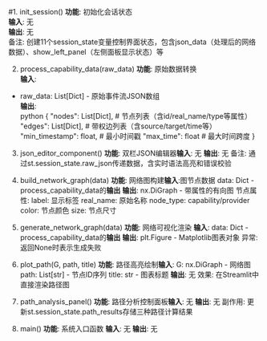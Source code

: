 #1. init_session()
**功能**: 初始化会话状态  
**输入**: 无  
**输出**: 无  
备注: 创建11个session_state变量控制界面状态，包含json_data（处理后的网络数据）、show_left_panel（左侧面板显示状态）等

2. process_capability_data(raw_data)
**功能**: 原始数据转换  
**输入**:  
- raw_data: List[Dict] - 原始事件流JSON数组  
**输出**:  
python
{
  "nodes": List[Dict],  # 节点列表（含id/real_name/type等属性）
  "edges": List[Dict],  # 带权边列表（含source/target/time等）
  "min_timestamp": float,  # 最小时间戳
  "max_time": float      # 最大时间跨度
}

3. json_editor_component()
​​**功能**​​: 双栏JSON编辑器
​​**输入**​​: 无
​​**输出**​​: 无
​​备注​​: 通过st.session_state.raw_json传递数据，含实时语法高亮和错误校验

4. build_network_graph(data)
​​**功能**​​: 网络图构建
​​**输入**​​:图节点数据
data: Dict - process_capability_data的**输出**
​​**输出**​​:
nx.DiGraph - 带属性的有向图
​​节点属性​​:
label: 显示标签
real_name: 原始名称
node_type: capability/provider
color: 节点颜色
size: 节点尺寸

5. generate_network_graph(data)
​​**功能**​​: 网络可视化渲染
​​**输入**​​:
data: Dict - process_capability_data的**输出**
​​**输出**​​:
plt.Figure - Matplotlib图表对象
​​异常​​: 返回None时表示生成失败

6. plot_path(G, path, title)
​​**功能**​​: 路径高亮绘制
​​**输入**​​:
G: nx.DiGraph - 网络图
path: List[str] - 节点ID序列
title: str - 图表标题
​​**输出**​​: 无
​​效果​​: 在Streamlit中直接渲染路径图

7. path_analysis_panel()
​​**功能**​​: 路径分析控制面板
​​**输入**​​: 无
​​**输出**​​: 无
​​副作用​​: 更新st.session_state.path_results存储三种路径计算结果

8. main()
​​**功能**​​: 系统入口函数
​​**输入**​​: 无
​​**输出**​​: 无
